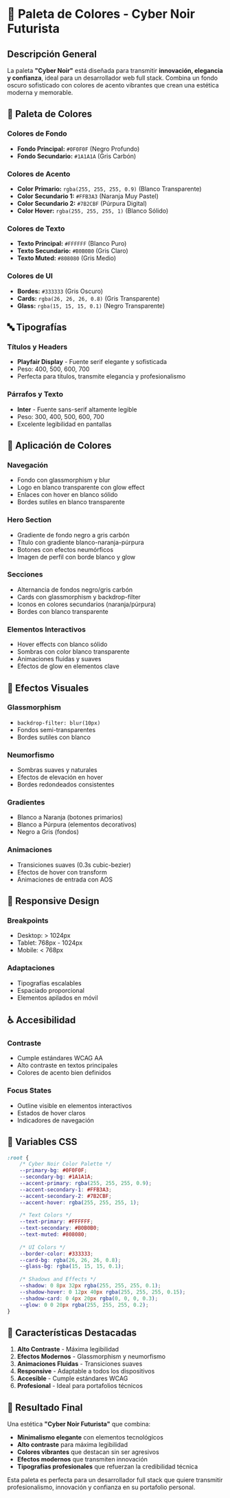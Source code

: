# 🎨 Paleta de Colores - Cyber Noir Futurista

## Descripción General

La paleta **"Cyber Noir"** está diseñada para transmitir **innovación, elegancia y confianza**, ideal para un desarrollador web full stack. Combina un fondo oscuro sofisticado con colores de acento vibrantes que crean una estética moderna y memorable.

## 🌈 Paleta de Colores

### **Colores de Fondo**
- **Fondo Principal:** `#0F0F0F` (Negro Profundo)
- **Fondo Secundario:** `#1A1A1A` (Gris Carbón)

### **Colores de Acento**
- **Color Primario:** `rgba(255, 255, 255, 0.9)` (Blanco Transparente)
- **Color Secundario 1:** `#FFB3A3` (Naranja Muy Pastel)
- **Color Secundario 2:** `#7B2CBF` (Púrpura Digital)
- **Color Hover:** `rgba(255, 255, 255, 1)` (Blanco Sólido)

### **Colores de Texto**
- **Texto Principal:** `#FFFFFF` (Blanco Puro)
- **Texto Secundario:** `#B0B0B0` (Gris Claro)
- **Texto Muted:** `#808080` (Gris Medio)

### **Colores de UI**
- **Bordes:** `#333333` (Gris Oscuro)
- **Cards:** `rgba(26, 26, 26, 0.8)` (Gris Transparente)
- **Glass:** `rgba(15, 15, 15, 0.1)` (Negro Transparente)

## 🔤 Tipografías

### **Títulos y Headers**
- **Playfair Display** - Fuente serif elegante y sofisticada
- Peso: 400, 500, 600, 700
- Perfecta para títulos, transmite elegancia y profesionalismo

### **Párrafos y Texto**
- **Inter** - Fuente sans-serif altamente legible
- Peso: 300, 400, 500, 600, 700
- Excelente legibilidad en pantallas

## 🎯 Aplicación de Colores

### **Navegación**
- Fondo con glassmorphism y blur
- Logo en blanco transparente con glow effect
- Enlaces con hover en blanco sólido
- Bordes sutiles en blanco transparente

### **Hero Section**
- Gradiente de fondo negro a gris carbón
- Título con gradiente blanco-naranja-púrpura
- Botones con efectos neumórficos
- Imagen de perfil con borde blanco y glow

### **Secciones**
- Alternancia de fondos negro/gris carbón
- Cards con glassmorphism y backdrop-filter
- Iconos en colores secundarios (naranja/púrpura)
- Bordes con blanco transparente

### **Elementos Interactivos**
- Hover effects con blanco sólido
- Sombras con color blanco transparente
- Animaciones fluidas y suaves
- Efectos de glow en elementos clave

## 🌟 Efectos Visuales

### **Glassmorphism**
- `backdrop-filter: blur(10px)`
- Fondos semi-transparentes
- Bordes sutiles con blanco

### **Neumorfismo**
- Sombras suaves y naturales
- Efectos de elevación en hover
- Bordes redondeados consistentes

### **Gradientes**
- Blanco a Naranja (botones primarios)
- Blanco a Púrpura (elementos decorativos)
- Negro a Gris (fondos)

### **Animaciones**
- Transiciones suaves (0.3s cubic-bezier)
- Efectos de hover con transform
- Animaciones de entrada con AOS

## 📱 Responsive Design

### **Breakpoints**
- Desktop: > 1024px
- Tablet: 768px - 1024px
- Mobile: < 768px

### **Adaptaciones**
- Tipografías escalables
- Espaciado proporcional
- Elementos apilados en móvil

## ♿ Accesibilidad

### **Contraste**
- Cumple estándares WCAG AA
- Alto contraste en textos principales
- Colores de acento bien definidos

### **Focus States**
- Outline visible en elementos interactivos
- Estados de hover claros
- Indicadores de navegación

## 🎨 Variables CSS

```css
:root {
    /* Cyber Noir Color Palette */
    --primary-bg: #0F0F0F;
    --secondary-bg: #1A1A1A;
    --accent-primary: rgba(255, 255, 255, 0.9);
    --accent-secondary-1: #FFB3A3;
    --accent-secondary-2: #7B2CBF;
    --accent-hover: rgba(255, 255, 255, 1);
    
    /* Text Colors */
    --text-primary: #FFFFFF;
    --text-secondary: #B0B0B0;
    --text-muted: #808080;
    
    /* UI Colors */
    --border-color: #333333;
    --card-bg: rgba(26, 26, 26, 0.8);
    --glass-bg: rgba(15, 15, 15, 0.1);
    
    /* Shadows and Effects */
    --shadow: 0 8px 32px rgba(255, 255, 255, 0.1);
    --shadow-hover: 0 12px 40px rgba(255, 255, 255, 0.15);
    --shadow-card: 0 4px 20px rgba(0, 0, 0, 0.3);
    --glow: 0 0 20px rgba(255, 255, 255, 0.2);
}
```

## 🚀 Características Destacadas

1. **Alto Contraste** - Máxima legibilidad
2. **Efectos Modernos** - Glassmorphism y neumorfismo
3. **Animaciones Fluidas** - Transiciones suaves
4. **Responsive** - Adaptable a todos los dispositivos
5. **Accesible** - Cumple estándares WCAG
6. **Profesional** - Ideal para portafolios técnicos

## 🎯 Resultado Final

Una estética **"Cyber Noir Futurista"** que combina:
- **Minimalismo elegante** con elementos tecnológicos
- **Alto contraste** para máxima legibilidad
- **Colores vibrantes** que destacan sin ser agresivos
- **Efectos modernos** que transmiten innovación
- **Tipografías profesionales** que refuerzan la credibilidad técnica

Esta paleta es perfecta para un desarrollador full stack que quiere transmitir profesionalismo, innovación y confianza en su portafolio personal.
